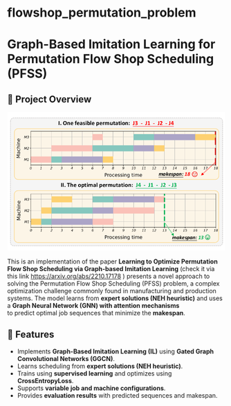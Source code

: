 # flowshop_permutation_problem

# Graph-Based Imitation Learning for Permutation Flow Shop Scheduling (PFSS)

## 📌 Project Overview


![GraphIL Model](images/image.png)



This is an implementation of the paper **Learning to Optimize Permutation Flow Shop Scheduling via Graph-based Imitation Learning** (check it via this link https://arxiv.org/abs/2210.17178 ) presents a novel approach to solving the 
Permutation Flow Shop Scheduling (PFSS) problem, a complex optimization challenge commonly found in manufacturing and production systems.
The model learns from **expert solutions (NEH heuristic)** and uses a **Graph Neural Network (GNN) with attention mechanisms**  
to predict optimal job sequences that minimize the **makespan**.

## 🚀 Features
- Implements **Graph-Based Imitation Learning (IL)** using **Gated Graph Convolutional Networks (GGCN)**.
- Learns scheduling from **expert solutions (NEH heuristic)**.
- Trains using **supervised learning** and optimizes using **CrossEntropyLoss**.
- Supports **variable job and machine configurations**.
- Provides **evaluation results** with predicted sequences and makespan.
